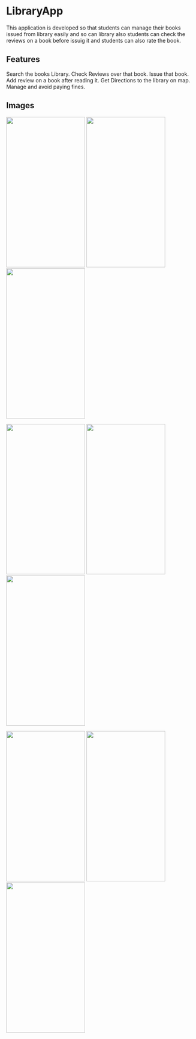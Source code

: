 # LibraryApp

This application is developed so that students can manage their books issued from library easily and so can library also students can check the reviews on a book before issuig it and students can also rate the book.

## Features

Search the books Library.
Check Reviews over that book.
Issue that book.
Add review on a book after reading it.
Get Directions to the library on map.
Manage and avoid paying fines.

## Images

<img src="https://i.ibb.co/SrwV3SN/991870b2-3f1d-40cd-81d6-a611db16320e.jpg" width="210" height="400">          <img src="https://i.ibb.co/BPNky3x/4c3f7099-c6d3-4148-8017-a10639be09f6.jpg" width="210" height="400">               <img src="https://i.ibb.co/0cmjkCv/c0d29080-516e-4fd9-b9aa-39438e5652a7.jpg" width="210" height="400">  

<img src="https://i.ibb.co/R6kHDyx/086d046a-b69e-4d02-8e85-3db356fad32c.jpg" width="210" height="400">          <img src="https://i.ibb.co/Hz93LhY/5698f4b5-6f54-494a-9c6c-4175a731d204.jpg" width="210" height="400">               <img src="https://i.ibb.co/strRGwx/8d8e930f-795b-4ba7-a567-8c63bad4833f.jpg" width="210" height="400">  

<img src="https://i.ibb.co/7y70NSh/5bf6339f-d0b3-4a02-a10c-d344a174d355.jpg" width="210" height="400">          <img src="https://i.ibb.co/gmSKxfS/6b66fe73-a071-412d-b7c4-e04c4106e2c0.jpg" width="210" height="400">               <img src="https://i.ibb.co/8P5WzkQ/6121c91f-6d83-4e2d-aebb-b3421485f6b5.jpg" width="210" height="400">

